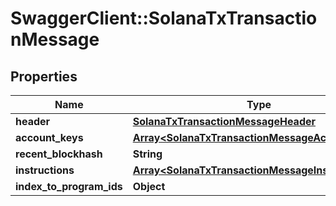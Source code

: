 # SwaggerClient::SolanaTxTransactionMessage

## Properties
Name | Type | Description | Notes
------------ | ------------- | ------------- | -------------
**header** | [**SolanaTxTransactionMessageHeader**](SolanaTxTransactionMessageHeader.md) |  | [optional] 
**account_keys** | [**Array&lt;SolanaTxTransactionMessageAccountKeys&gt;**](SolanaTxTransactionMessageAccountKeys.md) |  | [optional] 
**recent_blockhash** | **String** |  | [optional] 
**instructions** | [**Array&lt;SolanaTxTransactionMessageInstructions&gt;**](SolanaTxTransactionMessageInstructions.md) |  | [optional] 
**index_to_program_ids** | **Object** |  | [optional] 

